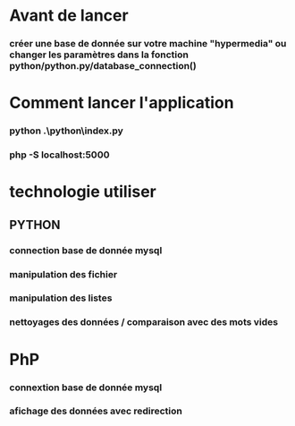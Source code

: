 # Avant de lancer 
### créer une base de donnée sur votre machine "hypermedia" ou changer les paramètres dans la fonction python/python.py/database_connection()

# Comment lancer l'application 
### python .\python\index.py
### php -S localhost:5000

# technologie utiliser 

## PYTHON
### connection base de donnée mysql
### manipulation des fichier
### manipulation des listes 
### nettoyages des données / comparaison avec des mots vides 

# PhP 
### connextion base de donnée mysql
### afichage des données avec redirection 
